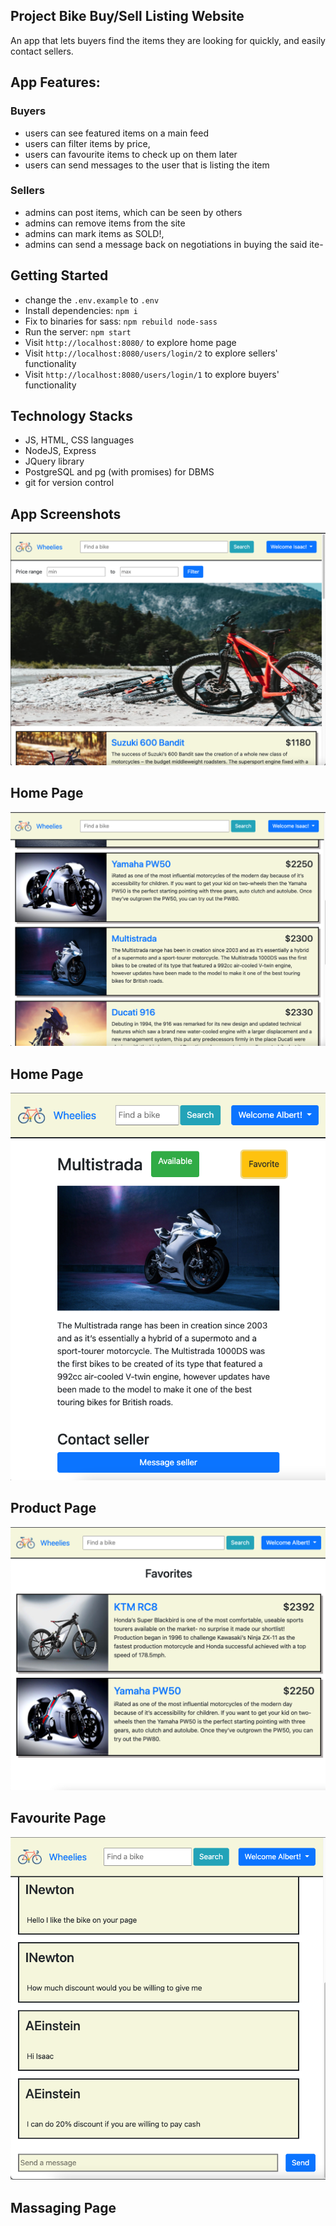 
## Project Bike Buy/Sell Listing Website

An app that lets buyers find the items they are looking for quickly, and easily contact sellers.

## App Features:

### Buyers
- users can see featured items on a main feed
- users can filter items by price,
- users can favourite items to check up on them later
- users can send messages to the user that is listing the item

### Sellers
- admins can post items, which can be seen by others
- admins can remove items from the site
- admins can mark items as SOLD!,
- admins can send a message back on negotiations in buying the said ite- 


## Getting Started

- change the `.env.example` to `.env`
- Install dependencies: `npm i`
- Fix to binaries for sass: `npm rebuild node-sass`
- Run the server: `npm start`
- Visit `http://localhost:8080/` to explore home page
- Visit `http://localhost:8080/users/login/2` to explore sellers' functionality
- Visit `http://localhost:8080/users/login/1` to explore buyers' functionality


## Technology Stacks

- JS, HTML, CSS languages
- NodeJS, Express
- JQuery library
- PostgreSQL and pg (with promises) for DBMS
- git for version control

## App Screenshots

!["Home Page"](https://github.com/OOgunremi/buy-sell-listing-website/blob/master/doc/home_page.png)

## Home Page

!["Home Page"](https://github.com/OOgunremi/buy-sell-listing-website/blob/master/doc/home_page2.png)

## Home Page

!["Product Page"](https://github.com/OOgunremi/buy-sell-listing-website/blob/master/doc/product_page.png)

## Product Page

!["Favourite Page"](https://github.com/OOgunremi/buy-sell-listing-website/blob/master/doc/favourite_page.png)

## Favourite Page

!["Mesaging Page"](https://github.com/OOgunremi/buy-sell-listing-website/blob/master/doc/Message_room.png)

## Massaging Page

